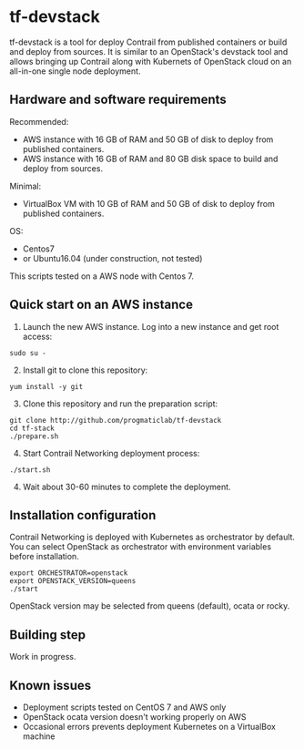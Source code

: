 # tf-devstack

tf-devstack is a tool for deploy Contrail from published containers or build and deploy from sources.
It is similar to an OpenStack's devstack tool and
allows bringing up Contrail along with Kubernets of OpenStack cloud on an all-in-one single node deployment.

## Hardware and software requirements

Recommended:
- AWS instance with 16 GB of RAM and 50 GB of disk to deploy from published containers.
- AWS instance with 16 GB of RAM and 80 GB disk space to build and deploy from sources.

Minimal:
- VirtualBox VM with 10 GB of RAM and 50 GB of disk to deploy from published containers.

OS:
- Centos7
- or Ubuntu16.04 (under construction, not tested)

This scripts tested on a AWS node with Centos 7.

## Quick start on an AWS instance

1. Launch the new AWS instance. Log into a new instance and get root access:

```
sudo su -
```

2. Install git to clone this repository:

```
yum install -y git
```

3. Clone this repository and run the preparation script:

```
git clone http://github.com/progmaticlab/tf-devstack
cd tf-stack
./prepare.sh
```

4. Start Contrail Networking deployment process:

```
./start.sh
```

4. Wait about 30-60 minutes to complete the deployment.

## Installation configuration

Contrail Networking is deployed with Kubernetes as orchestrator by default.
You can select OpenStack as orchestrator with environment variables before installation.

```
export ORCHESTRATOR=openstack
export OPENSTACK_VERSION=queens
./start
```

OpenStack version may be selected from queens (default), ocata or rocky.

## Building step

Work in progress.

## Known issues

- Deployment scripts tested on CentOS 7 and AWS only
- OpenStack ocata version doesn't working properly on AWS
- Occasional errors prevents deployment Kubernetes on a VirtualBox machine
